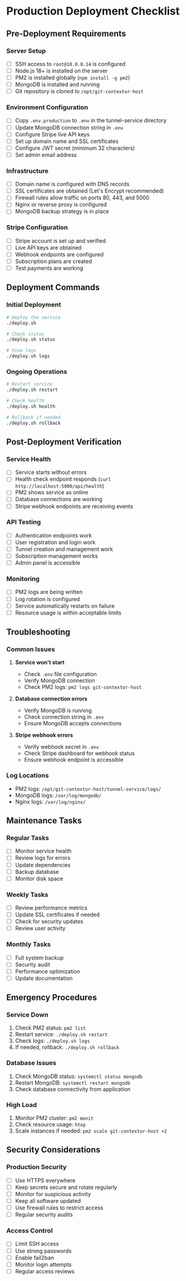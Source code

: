 # Production Deployment Checklist

## Pre-Deployment Requirements

### Server Setup
- [ ] SSH access to `root@10.0.0.14` is configured
- [ ] Node.js 18+ is installed on the server
- [ ] PM2 is installed globally (`npm install -g pm2`)
- [ ] MongoDB is installed and running
- [ ] Git repository is cloned to `/opt/git-contextor-host`

### Environment Configuration
- [ ] Copy `.env.production` to `.env` in the tunnel-service directory
- [ ] Update MongoDB connection string in `.env`
- [ ] Configure Stripe live API keys
- [ ] Set up domain name and SSL certificates
- [ ] Configure JWT secret (minimum 32 characters)
- [ ] Set admin email address

### Infrastructure
- [ ] Domain name is configured with DNS records
- [ ] SSL certificates are obtained (Let's Encrypt recommended)
- [ ] Firewall rules allow traffic on ports 80, 443, and 5000
- [ ] Nginx or reverse proxy is configured
- [ ] MongoDB backup strategy is in place

### Stripe Configuration
- [ ] Stripe account is set up and verified
- [ ] Live API keys are obtained
- [ ] Webhook endpoints are configured
- [ ] Subscription plans are created
- [ ] Test payments are working

## Deployment Commands

### Initial Deployment
```bash
# Deploy the service
./deploy.sh

# Check status
./deploy.sh status

# View logs
./deploy.sh logs
```

### Ongoing Operations
```bash
# Restart service
./deploy.sh restart

# Check health
./deploy.sh health

# Rollback if needed
./deploy.sh rollback
```

## Post-Deployment Verification

### Service Health
- [ ] Service starts without errors
- [ ] Health check endpoint responds (`curl http://localhost:5000/api/health`)
- [ ] PM2 shows service as online
- [ ] Database connections are working
- [ ] Stripe webhook endpoints are receiving events

### API Testing
- [ ] Authentication endpoints work
- [ ] User registration and login work
- [ ] Tunnel creation and management work
- [ ] Subscription management works
- [ ] Admin panel is accessible

### Monitoring
- [ ] PM2 logs are being written
- [ ] Log rotation is configured
- [ ] Service automatically restarts on failure
- [ ] Resource usage is within acceptable limits

## Troubleshooting

### Common Issues
1. **Service won't start**
   - Check `.env` file configuration
   - Verify MongoDB connection
   - Check PM2 logs: `pm2 logs git-contextor-host`

2. **Database connection errors**
   - Verify MongoDB is running
   - Check connection string in `.env`
   - Ensure MongoDB accepts connections

3. **Stripe webhook errors**
   - Verify webhook secret in `.env`
   - Check Stripe dashboard for webhook status
   - Ensure webhook endpoint is accessible

### Log Locations
- PM2 logs: `/opt/git-contextor-host/tunnel-service/logs/`
- MongoDB logs: `/var/log/mongodb/`
- Nginx logs: `/var/log/nginx/`

## Maintenance Tasks

### Regular Tasks
- [ ] Monitor service health
- [ ] Review logs for errors
- [ ] Update dependencies
- [ ] Backup database
- [ ] Monitor disk space

### Weekly Tasks
- [ ] Review performance metrics
- [ ] Update SSL certificates if needed
- [ ] Check for security updates
- [ ] Review user activity

### Monthly Tasks
- [ ] Full system backup
- [ ] Security audit
- [ ] Performance optimization
- [ ] Update documentation

## Emergency Procedures

### Service Down
1. Check PM2 status: `pm2 list`
2. Restart service: `./deploy.sh restart`
3. Check logs: `./deploy.sh logs`
4. If needed, rollback: `./deploy.sh rollback`

### Database Issues
1. Check MongoDB status: `systemctl status mongodb`
2. Restart MongoDB: `systemctl restart mongodb`
3. Check database connectivity from application

### High Load
1. Monitor PM2 cluster: `pm2 monit`
2. Check resource usage: `htop`
3. Scale instances if needed: `pm2 scale git-contextor-host +2`

## Security Considerations

### Production Security
- [ ] Use HTTPS everywhere
- [ ] Keep secrets secure and rotate regularly
- [ ] Monitor for suspicious activity
- [ ] Keep all software updated
- [ ] Use firewall rules to restrict access
- [ ] Regular security audits

### Access Control
- [ ] Limit SSH access
- [ ] Use strong passwords
- [ ] Enable fail2ban
- [ ] Monitor login attempts
- [ ] Regular access reviews

